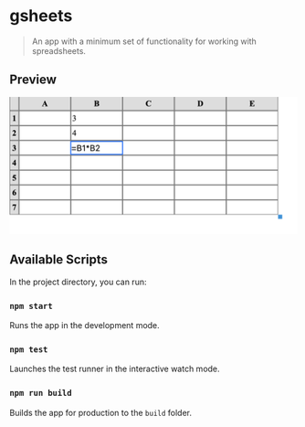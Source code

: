 # gsheets

> An app with a minimum set of functionality for working with spreadsheets.

## Preview

<img src="./gsheets.png" alt="gsheets" />

## Available Scripts

In the project directory, you can run:

### `npm start`

Runs the app in the development mode.

### `npm test`

Launches the test runner in the interactive watch mode.

### `npm run build`

Builds the app for production to the `build` folder.
